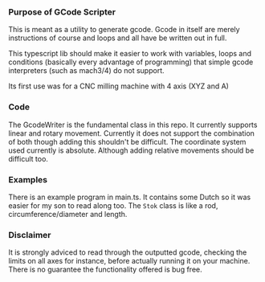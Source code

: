 ### Purpose of GCode Scripter
This is meant as a utility to generate gcode. Gcode in itself are merely instructions of course and loops and all have be written out in full. 

This typescript lib should make it easier to work with variables, loops and conditions (basically every advantage of programming) that simple gcode interpreters (such as mach3/4) do not support.

Its first use was for a CNC milling machine with 4 axis (XYZ and A)

### Code
The GcodeWriter is the fundamental class in this repo.
It currently supports linear and rotary movement.
Currently it does not support the combination of both though adding this shouldn't be difficult.
The coordinate system used currently is absolute. Although adding relative movements
should be difficult too.


### Examples
There is an example program in main.ts. It contains some Dutch so it was easier for my son to read along too. The `Stok` class is like a rod, circumference/diameter and length.

### Disclaimer
It is strongly adviced to read through the outputted gcode, checking the limits on all axes for instance, before actually running it on your machine. There is no guarantee the functionality offered is bug free.